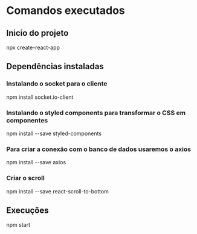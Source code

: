 # Comandos executados

## Inicio do projeto
npx create-react-app 

## Dependências instaladas

### Instalando o socket para o cliente
npm install socket.io-client

### Instalando o styled components para transformar o CSS em componentes
npm install --save styled-components

### Para criar a conexão com o banco de dados usaremos o axios
npm install --save axios

### Criar o scroll
npm install --save react-scroll-to-bottom

## Execuções

npm start